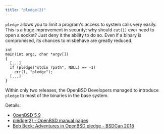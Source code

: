 ```yaml
---
title: "pledge(2)"
---
```


`pledge` allows you to limit a program's access to system calls very easily.
This is a huge improvement in security: why should `cut(1)` ever need to open a
socket? Just deny it the ability to do so. Even if a binary is compromised, its
chances to misbehave are greatly reduced.

```
int
main(int argc, char *argv[])
{
  [...]
  if (pledge("stdio rpath", NULL) == -1)
    err(1, "pledge");
  [...]
}
```

Within only two releases, the OpenBSD Developers managed to introduce `pledge`
to most of the binaries in the base system.

Details:

* [OpenBSD 5.9](https://openbsd.org/plus59.html)
* [pledge(2) - OpenBSD manual pages](http://man.openbsd.org/pledge)
* [Bob Beck: Adventures in OpenBSD pledge - BSDCan 2018](https://www.youtube.com/watch?v=bXO6nelFt-E)
